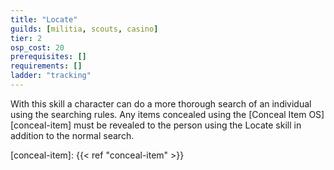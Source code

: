```yaml
---
title: "Locate"
guilds: [militia, scouts, casino]
tier: 2
osp_cost: 20
prerequisites: []
requirements: []
ladder: "tracking"
---
```

With this skill a character can do a more thorough search of an individual using the searching rules. Any items concealed using the [Conceal Item OS][conceal-item] must be revealed to the person using the Locate skill in addition to the normal search.

[conceal-item]: {{< ref "conceal-item" >}}
